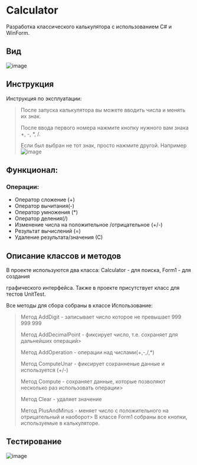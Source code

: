 # Calculator

Разработка классического калькулятора с использованием C# и WinForm. 

##  Вид

![image](https://user-images.githubusercontent.com/115609006/199926780-39c444a5-4e54-4938-8b78-836043342e5a.png)

## Инструкция 
Инструкция по эксплуатации:
>
> После запуска калькулятора вы можете вводить числа и менять их знак.
> 
> После ввода первого номера нажмите кнопку нужного вам знака +, -, *, /.
> 
>Если был выбран не тот знак, просто нажмите другой.
Например
![image](https://user-images.githubusercontent.com/115609006/202868948-514295b7-51a3-4da1-a38b-f19153f6dfc0.png)

## Функционал:
###  Операции:
- Оператор сложение (+)
-  Оператор вычитания(-)
-  Оператор умножения (*)
-  Оператор деления(/)
-  Изменение числа на положительное /отрицательное (+/-)
-  Результат вычислений (=)
-  Удаление результата/значения (С)

## Описание классов и методов

В проекте используются два класса: Calculator - для поиска, Form1 - для создания

графического интерфейса. Также в проекте присутствует класс для тестов UnitTest.

Все методы для сбора собраны в классе Использование:

>Метод AddDigit - записывает число которое не превышает 999 999 999
>
>Метод AddDecimalPoint - фиксирует число, т.е. сохраняет для дальнейших операций>
>
>Метод AddOperation - операции над числами(+,-,/,*)
>
>Метод ComputeUnar - фиксирует сохранненые данные и используется (+/-)
>
>Метод Compute - сохраняет данные, которые позволяют несколько раз использовать операции>
>
>Метод Clear - удаляет значение
>
>Метод PlusAndMinus - меняет число с положительного на отрицательный и наоборот>
В классе Form1 собраны все кнопки, используемые в калькуляторе.

 ## Тестирование 
 
 ![image](https://user-images.githubusercontent.com/115609006/202870500-a91c84a8-c74e-4901-ae7d-926dffdc3d6d.png)
